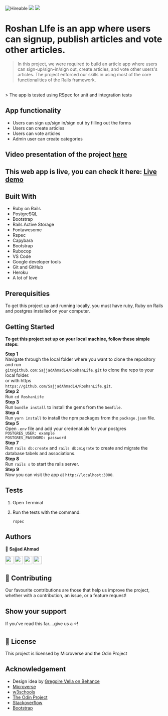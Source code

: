 ![Hireable](https://img.shields.io/badge/Hireable-yes-success) ![](https://img.shields.io/badge/Mobile--responsive-yes-green) ![](https://img.shields.io/badge/-Microverse%20projects-blueviolet)

# Roshan LIfe is an app where users can signup, publish articles and vote other articles.

> In this project, we were required to build an article app where users can sign-up/sign-in/sign out, create articles, and vote other users's articles. The project enforced our skills in using most of the core functionalities of the Rails framework.
<br>
> The app is tested using RSpec for unit and integration tests

## App functionality

- Users can sign up/sign in/sign out by filling out the forms
- Users can create articles
- Users can vote articles
- Admin user can create categories

## Video presentation of the project [here]()

## This web app is live, you can check it here: [Live demo](https://roshanlife.herokuapp.com/)

## Built With

- Ruby on Rails
- PostgreSQL
- Bootstrap
- Rails Active Storage
- Fontawesome
- Rspec
- Capybara
- Bootstrap
- Rubocop
- VS Code
- Google developer tools
- Git and GitHub
- Heroku
- A lot of love

## Prerequisities

To get this project up and running locally, you must have ruby, Ruby on Rails and postgres installed on your computer.

## Getting Started

**To get this project set up on your local machine, follow these simple steps:**

**Step 1**<br>
Navigate through the local folder where you want to clone the repository and run<br>
`git@github.com:SajjadAhmad14/RoshanLife.git` to clone the repo to your local folder.<br>
or with https<br>
`https://github.com/SajjadAhmad14/RoshanLife.git`.<br>
**Step 2**<br>
Run `cd RoshanLife`<br>
**Step 3**<br>
Run `bundle install` to install the gems from the `Gemfile`.<br>
**Step 4**<br>
Run `yarn install` to install the npm packages from the `package.json` file.<br>
**Step 5**<br>
Open `.env` file and add your credenatials for your postgres<br>
`POSTGRES_USER: example` <br>
`POSTGRES_PASSWORD: password`<br>
**Step 7**<br>
Run `rails db:create` and `rails db:migrate` to create and migrate the database tabels and associations.<br>
**Step 8**<br>
Run `rails s` to start the rails server.<br>
**Step 9**<br>
Now you can visit the app at `http://localhost:3000`.<br>

## Tests

1. Open Terminal

2. Run the tests with the command:

   `rspec`

## Authors

👤 **Sajjad Ahmad**

[<code><img height="26" src="https://cdn.iconscout.com/icon/free/png-256/github-153-675523.png"></code>](https://github.com/SajjadAhmad14)
[<code><img height="26" src="https://upload.wikimedia.org/wikipedia/sco/thumb/9/9f/Twitter_bird_logo_2012.svg/1200px-Twitter_bird_logo_2012.svg.png"></code>](https://twitter.com/Sajjad_Ahmad14)
[<code><img height="26" src="https://upload.wikimedia.org/wikipedia/commons/thumb/c/c9/Linkedin.svg/1200px-Linkedin.svg.png"></code>](https://www.linkedin.com/in/sajjadahmad14)
[<code><img height="26" src="https://upload.wikimedia.org/wikipedia/commons/a/ab/Gmail_Icon.svg"></code>](jogimar14@gmail.com)


## 🤝 Contributing

Our favourite contributions are those that help us improve the project, whether with a contribution, an issue, or a feature request!

## Show your support

If you've read this far....give us a ⭐️!

## 📝 License

This project is licensed by Microverse and the Odin Project

##  Acknowledgement

- Design idea by [Gregoire Vella on Behance](https://www.behance.net/gregoirevella)
- <a href="https://www.microverse.org/" target="_blank">Microverse</a>
- <a href="https://www.w3schools.com/" target="_blank">w3schools</a> 
- <a href="https://www.theodinproject.com/" target="_blank">The Odin Project</a>
- <a href="https://www.stackoverflow.com/" target="_blank">Stackoverflow</a>
- <a href="https://getbootstrap.com/" target="_blank">Bootstrap</a>